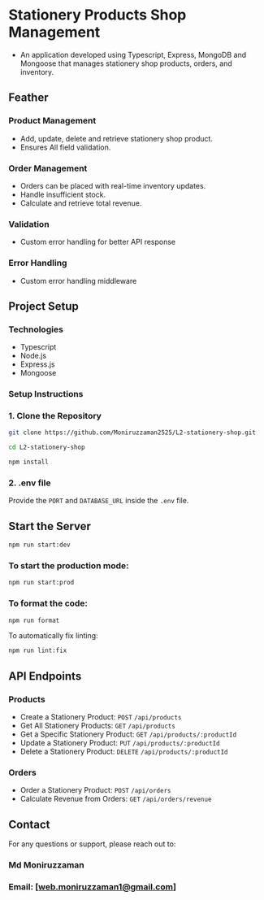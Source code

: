 # Stationery Products Shop Management

- An application developed using Typescript, Express, MongoDB and Mongoose that manages stationery shop products, orders, and inventory.

## Feather

### Product Management

- Add, update, delete and retrieve stationery shop product.
- Ensures All field validation.

### Order Management

- Orders can be placed with real-time inventory updates.
- Handle insufficient stock.
- Calculate and retrieve total revenue.

### Validation

- Custom error handling for better API response

### Error Handling

- Custom error handling middleware

## Project Setup

### Technologies

- Typescript
- Node.js
- Express.js
- Mongoose

### Setup Instructions

### 1. Clone the Repository

```bash
git clone https://github.com/Moniruzzaman2525/L2-stationery-shop.git

cd L2-stationery-shop

npm install
```
### 2. .env file

Provide the `PORT` and `DATABASE_URL` inside the `.env` file.

## Start the Server

```bash
npm run start:dev
```
### To start the production mode:

```bash
npm run start:prod
```

### To format the code:

```bash
npm run format
```

To automatically fix linting:

```bash
npm run lint:fix
```

## API Endpoints

### Products

- Create a Stationery Product: `POST` `/api/products`
- Get All Stationery Products: `GET` `/api/products`
- Get a Specific Stationery Product: `GET` `/api/products/:productId`
- Update a Stationery Product: `PUT` `/api/products/:productId`
- Delete a Stationery Product: `DELETE` `/api/products/:productId`

### Orders

- Order a Stationery Product: `POST` `/api/orders`
- Calculate Revenue from Orders: `GET` `/api/orders/revenue`

## Contact

For any questions or support, please reach out to:
### Md Moniruzzaman
### Email: [web.moniruzzaman1@gmail.com]
